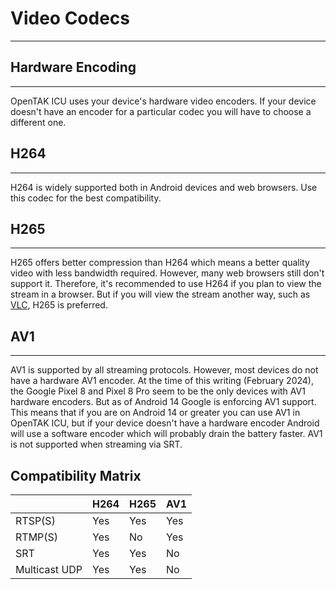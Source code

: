 # Video Codecs

***

## Hardware Encoding

***

OpenTAK ICU uses your device's hardware video encoders. If your device doesn't have an encoder for a particular codec
you will have to choose a different one.

## H264

***

H264 is widely supported both in Android devices and web browsers. Use this codec for the best compatibility.

## H265

***

H265 offers better compression than H264 which means a better quality video with less bandwidth required. 
However, many web browsers still don't support it. Therefore, it's recommended to use H264 if you plan to view the stream
in a browser. But if you will view the stream another way, such as [VLC](https://www.videolan.org/), H265 is preferred.

## AV1

***

AV1 is supported by all streaming protocols. However, most devices do not have a hardware AV1 encoder. At the time of this
writing (February 2024), the Google Pixel 8 and Pixel 8 Pro seem to be the only devices with AV1 hardware encoders. But as
of Android 14 Google is enforcing AV1 support. This means that if you are on Android 14 or greater you can use AV1 in 
OpenTAK ICU, but if your device doesn't have a hardware encoder Android will use a software encoder which will probably
drain the battery faster. AV1 is not supported when streaming via SRT.

## Compatibility Matrix
|        | H264 | H265 |AV1|
|--------|------|------|--|
| RTSP(S) | Yes  | Yes  |Yes|
|RTMP(S)|Yes| No   |Yes|
|SRT|Yes| Yes  |No|
|Multicast UDP|Yes|Yes|No|